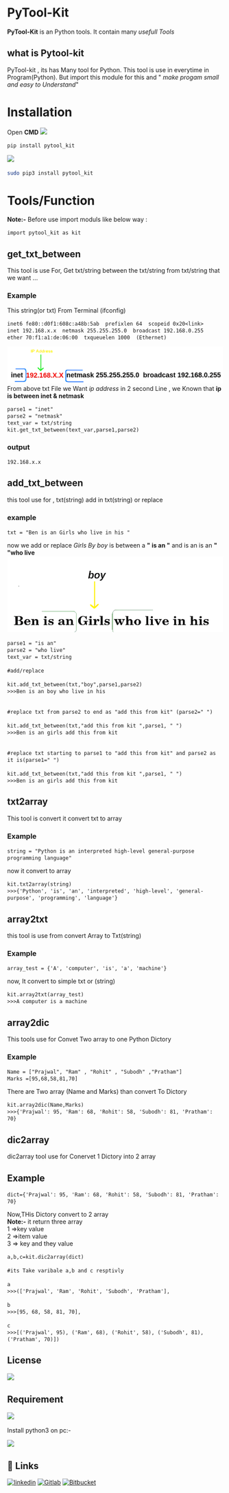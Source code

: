 
# PyTool-Kit 

**PyTool-Kit** is an Python tools. It contain many *usefull Tools*

## what is Pytool-kit 
PyTool-kit , its has Many tool for Python. This tool is use in everytime in Program(Python). But import this module for this and " *make progam small and easy to Understand*"

# Installation
Open **CMD**
![](https://img.shields.io/badge/Windows-0078D6?style=for-the-badge&logo=windows&logoColor=white)
``` bash
pip install pytool_kit
```
![](https://img.shields.io/badge/Linux-FCC624?style=for-the-badge&logo=linux&logoColor=black)
``` bash
sudo pip3 install pytool_kit
```
# Tools/Function
**Note:-**   Before use import moduls like below way :
``` python3
import pytool_kit as kit
```


## get_txt_between
 
This tool is use For, Get txt/string between the txt/string from txt/string that we want ...

### Example
This string(or txt) From Terminal (ifconfig)
``` python3 
inet6 fe80::d0f1:608c:a48b:5ab  prefixlen 64  scopeid 0x20<link>
inet 192.168.x.x  netmask 255.255.255.0  broadcast 192.168.0.255
ether 70:f1:a1:de:06:00  txqueuelen 1000  (Ethernet)
```
![](https://raw.githubusercontent.com/prajwalkedari/PyTool-Kit/main/img/get_txt_between.png)
From above txt File we Want *ip address* in 2 second Line , we Known that **ip is between inet & netmask** 
``` python3
parse1 = "inet" 
parse2 = "netmask"
text_var = txt/string 
kit.get_txt_between(text_var,parse1,parse2)
```
### output
```
192.168.x.x
```
## add_txt_between
this tool use for , txt(string) add in txt(string) or replace 

### example
```
txt = "Ben is an Girls who live in his "
```
now we add or replace *Girls By boy* is between a **" is an "** and  is an  is an **" "who live**
![](https://raw.githubusercontent.com/prajwalkedari/PyTool-Kit/main/img/add_txt_between-img.png)
```
parse1 = "is an" 
parse2 = "who live"
text_var = txt/string 

#add/replace

kit.add_txt_between(txt,"boy",parse1,parse2) 
>>>Ben is an boy who live in his


#replace txt from parse2 to end as "add this from kit" (parse2=" ")

kit.add_txt_between(txt,"add this from kit ",parse1, " ")
>>>Ben is an girls add this from kit


#replace txt starting to parse1 to "add this from kit" and parse2 as it is(parse1=" ")

kit.add_txt_between(txt,"add this from kit ",parse1, " ")
>>>Ben is an girls add this from kit

```
## txt2array
 
 This tool is convert it convert txt to array
### Example
```
string = "Python is an interpreted high-level general-purpose programming language"
```
now it convert to array

```
kit.txt2array(string)
>>>{'Python', 'is', 'an', 'interpreted', 'high-level', 'general-purpose', 'programming', 'language'}
```
## array2txt
this tool is use from convert Array to Txt(string)
### Example
```
array_test = {'A', 'computer', 'is', 'a', 'machine'}
```
now, It convert to simple txt or (string)
```
kit.array2txt(array_test)
>>>A computer is a machine 
```
## array2dic
This tools use for Convet Two array to one Python Dictory
### Example
```
Name = ["Prajwal", "Ram" , "Rohit" , "Subodh" ,"Pratham"]
Marks =[95,68,58,81,70]
```
There are Two array (Name and Marks) than convert To Dictory
```
kit.array2dic(Name,Marks)
>>>{'Prajwal': 95, 'Ram': 68, 'Rohit': 58, 'Subodh': 81, 'Pratham': 70}
```
## dic2array
dic2array tool use for Conervet 1 Dictory into 2 array
## Example
```
dict={'Prajwal': 95, 'Ram': 68, 'Rohit': 58, 'Subodh': 81, 'Pratham': 70}
```
Now,THis Dictory convert to 2 array <br>
**Note:-** it  return three array <br>
1 =>key value <br>
2 =>item value <br>
3 => key and they value <br>
```
a,b,c=kit.dic2array(dict)

#its Take varibale a,b and c resptivly

a
>>>(['Prajwal', 'Ram', 'Rohit', 'Subodh', 'Pratham'], 

b
>>>[95, 68, 58, 81, 70], 

c
>>>[('Prajwal', 95), ('Ram', 68), ('Rohit', 58), ('Subodh', 81), ('Pratham', 70)])
```

## License
[![](https://img.shields.io/github/license/prajwalkedari/wifi-password?style=plastic)](https://github.com/prajwalkedari/Pytool-kit/blob/main/LICENSE)
## Requirement

![](https://img.shields.io/badge/Python-3776AB?style=for-the-badge&logo=python&logoColor=white) 

Install python3 on pc:-

![](https://img.shields.io/badge/Linux-FCC624?style=for-the-badge&logo=linux&logoColor=black)

  
## 🔗 Links
[![linkedin](https://img.shields.io/badge/GitHub-100000?style=for-the-badge&logo=github&logoColor=white)](https://github.com/prajwalkedari/Pytool-kit)
[![Gitlab](https://img.shields.io/badge/GitLab-330F63?style=for-the-badge&logo=gitlab&logoColor=white)](https://gitlab.com/PrajwalKedari/pytool-kit)
[![Bitbucket](https://img.shields.io/badge/Bitbucket-0747a6?style=for-the-badge&logo=bitbucket&logoColor=white)](https://bitbucket.org/prajwalkedari/pytool-kit)
